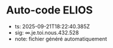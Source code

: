 # Auto-code ELIOS
- ts: 2025-09-21T18:22:40.385Z
- sig: ∞.je.toi.nous.432.528
- note: fichier généré automatiquement